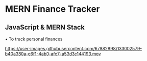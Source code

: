 # MERN Finance Tracker

## JavaScript & MERN Stack 

• To track personal finances  



https://user-images.githubusercontent.com/67882898/133002579-b40a380a-c6f1-4ab0-afc7-a53d3c144193.mov


